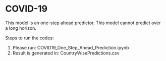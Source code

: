 # COVID-19
This model is an one-step ahead predictor. This model cannot predict over a long horizon.

Steps to run the codes:
1. Please run: COVID19_One_Step_Ahead_Prediction.ipynb
2. Result is generated in: CountryWisePredictions.csv

